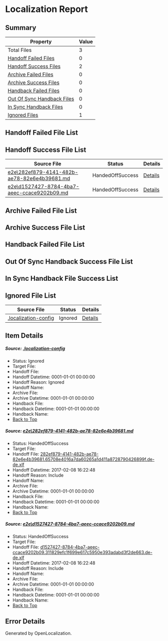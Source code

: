 # <a name='report-top'></a> Localization Report

## Summary
 Property | Value 
 -------- | ----- 
 Total Files | 3
[ Handoff Failed Files ](#handoff-failed-list)| 0
[ Handoff Success Files ](#handoff-success-list)| 2
[ Archive Failed Files ](#archive-failed-list)| 0
[ Archive Success Files ](#archive-success-list)| 0
[ Handback Failed Files ](#handback-failed-list)| 0
[ Out Of Sync Handback Files ](#outofsync-handback-success-list)| 0
[ In Sync Handback Files ](#insync-handback-success-list)| 0
[ Ignored Files ](#ignored-list)| 1

## <a name='handoff-failed-list'></a> Handoff Failed File List

## <a name='handoff-success-list'></a> Handoff Success File List
 Source File | Status | Details 
 ----------- | ------ | ------- 
 [e2e\282ef879-4141-482b-ae78-82e6e4b39681.md](https://github.com/OpenLocalizationTestOrg/ol-test0/blob/c1edbda62d1f487c901727234bd471716870d5f6/e2e/282ef879-4141-482b-ae78-82e6e4b39681.md) | HandedOffSuccess | [Details](#2fc31f02bb72f1d5cd4ac1f074a9f193cea87dea1)
 [e2e\d1527427-8784-4ba7-aeec-ccace9202b09.md](https://github.com/OpenLocalizationTestOrg/ol-test0/blob/c1edbda62d1f487c901727234bd471716870d5f6/e2e/d1527427-8784-4ba7-aeec-ccace9202b09.md) | HandedOffSuccess | [Details](#ddb813f4c9e300487b7c44d1dcd6a8e659344f3a2)

## <a name='archive-failed-list'></a> Archive Failed File List

## <a name='archive-success-list'></a> Archive Success File List

## <a name='handback-failed-list'></a> Handback Failed File List

## <a name='outofsync-handback-success-list'></a> Out Of Sync Handback Success File List

## <a name='insync-handback-success-list'></a> In Sync Handback File Success List

## <a name='ignored-list'></a> Ignored File List
 Source File | Status | Details 
 ----------- | ------ | ------- 
 [.localization-config](https://github.com/OpenLocalizationTestOrg/ol-test0/blob/c1edbda62d1f487c901727234bd471716870d5f6/.localization-config) | Ignored | [Details](#cb0632cf59c1387fc1742bfb9fa3c47f87e2e5c90)

## Item Details
##### <a name='cb0632cf59c1387fc1742bfb9fa3c47f87e2e5c90'></a> Source: [.localization-config](https://github.com/OpenLocalizationTestOrg/ol-test0/blob/c1edbda62d1f487c901727234bd471716870d5f6/.localization-config)
* Status: Ignored
* Target File: 
* Handoff File: 
* Handoff Datetime: 0001-01-01 00:00:00
* Handoff Reason: Ignored
* Handoff Name: 
* Archive File: 
* Archive Datetime: 0001-01-01 00:00:00
* Handback File: 
* Handback Datetime: 0001-01-01 00:00:00
* Handback Name: 
* [Back to Top](#report-top)

##### <a name='2fc31f02bb72f1d5cd4ac1f074a9f193cea87dea1'></a> Source: [e2e\282ef879-4141-482b-ae78-82e6e4b39681.md](https://github.com/OpenLocalizationTestOrg/ol-test0/blob/c1edbda62d1f487c901727234bd471716870d5f6/e2e/282ef879-4141-482b-ae78-82e6e4b39681.md)
* Status: HandedOffSuccess
* Target File: 
* Handoff File: [282ef879-4141-482b-ae78-82e6e4b39681.65708e4016a7da60265a1d411a8728790426899f.de-de.xlf](https://github.com/OpenLocalizationTestOrg/ol-test0-handoff/blob/ae7b00e7530cfe5d6082ff06c089dac33f2b7e7f/ol-handoff/OpenLocalizationTestOrg/ol-test0-dede/shujia/ht/282ef879-4141-482b-ae78-82e6e4b39681.65708e4016a7da60265a1d411a8728790426899f.de-de.xlf)
* Handoff Datetime: 2017-02-08 16:22:48
* Handoff Reason: Include
* Handoff Name: 
* Archive File: 
* Archive Datetime: 0001-01-01 00:00:00
* Handback File: 
* Handback Datetime: 0001-01-01 00:00:00
* Handback Name: 
* [Back to Top](#report-top)

##### <a name='ddb813f4c9e300487b7c44d1dcd6a8e659344f3a2'></a> Source: [e2e\d1527427-8784-4ba7-aeec-ccace9202b09.md](https://github.com/OpenLocalizationTestOrg/ol-test0/blob/c1edbda62d1f487c901727234bd471716870d5f6/e2e/d1527427-8784-4ba7-aeec-ccace9202b09.md)
* Status: HandedOffSuccess
* Target File: 
* Handoff File: [d1527427-8784-4ba7-aeec-ccace9202b09.311829efc1f699e617c5950e393adabd3f2de663.de-de.xlf](https://github.com/OpenLocalizationTestOrg/ol-test0-handoff/blob/ae7b00e7530cfe5d6082ff06c089dac33f2b7e7f/ol-handoff/OpenLocalizationTestOrg/ol-test0-dede/shujia/ht/d1527427-8784-4ba7-aeec-ccace9202b09.311829efc1f699e617c5950e393adabd3f2de663.de-de.xlf)
* Handoff Datetime: 2017-02-08 16:22:48
* Handoff Reason: Include
* Handoff Name: 
* Archive File: 
* Archive Datetime: 0001-01-01 00:00:00
* Handback File: 
* Handback Datetime: 0001-01-01 00:00:00
* Handback Name: 
* [Back to Top](#report-top)


## Error Details

Generated by OpenLocalization.
